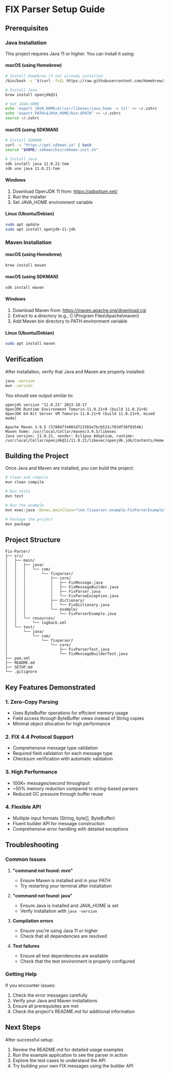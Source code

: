 # FIX Parser Setup Guide

## Prerequisites

### Java Installation
This project requires Java 11 or higher. You can install it using:

#### macOS (using Homebrew)
```bash
# Install Homebrew if not already installed
/bin/bash -c "$(curl -fsSL https://raw.githubusercontent.com/Homebrew/install/HEAD/install.sh)"

# Install Java
brew install openjdk@11

# Set JAVA_HOME
echo 'export JAVA_HOME=$(/usr/libexec/java_home -v 11)' >> ~/.zshrc
echo 'export PATH=$JAVA_HOME/bin:$PATH' >> ~/.zshrc
source ~/.zshrc
```

#### macOS (using SDKMAN)
```bash
# Install SDKMAN
curl -s "https://get.sdkman.io" | bash
source "$HOME/.sdkman/bin/sdkman-init.sh"

# Install Java
sdk install java 11.0.21-tem
sdk use java 11.0.21-tem
```

#### Windows
1. Download OpenJDK 11 from: https://adoptium.net/
2. Run the installer
3. Set JAVA_HOME environment variable

#### Linux (Ubuntu/Debian)
```bash
sudo apt update
sudo apt install openjdk-11-jdk
```

### Maven Installation

#### macOS (using Homebrew)
```bash
brew install maven
```

#### macOS (using SDKMAN)
```bash
sdk install maven
```

#### Windows
1. Download Maven from: https://maven.apache.org/download.cgi
2. Extract to a directory (e.g., C:\Program Files\Apache\maven)
3. Add Maven bin directory to PATH environment variable

#### Linux (Ubuntu/Debian)
```bash
sudo apt install maven
```

## Verification

After installation, verify that Java and Maven are properly installed:

```bash
java -version
mvn -version
```

You should see output similar to:
```
openjdk version "11.0.21" 2023-10-17
OpenJDK Runtime Environment Temurin-11.0.21+9 (build 11.0.21+9)
OpenJDK 64-Bit Server VM Temurin-11.0.21+9 (build 11.0.21+9, mixed mode)

Apache Maven 3.9.5 (57804ffe001d7215b5e7bcb531cf83df38f93546)
Maven home: /usr/local/Cellar/maven/3.9.5/libexec
Java version: 11.0.21, vendor: Eclipse Adoptium, runtime: /usr/local/Cellar/openjdk@11/11.0.21/libexec/openjdk.jdk/Contents/Home
```

## Building the Project

Once Java and Maven are installed, you can build the project:

```bash
# Clean and compile
mvn clean compile

# Run tests
mvn test

# Run the example
mvn exec:java -Dexec.mainClass="com.fixparser.example.FixParserExample"

# Package the project
mvn package
```

## Project Structure

```
Fix-Parser/
├── src/
│   ├── main/
│   │   ├── java/
│   │   │   └── com/
│   │   │       └── fixparser/
│   │   │           ├── core/
│   │   │           │   ├── FixMessage.java
│   │   │           │   ├── FixMessageBuilder.java
│   │   │           │   ├── FixParser.java
│   │   │           │   └── FixParseException.java
│   │   │           ├── dictionary/
│   │   │           │   └── FixDictionary.java
│   │   │           └── example/
│   │   │               └── FixParserExample.java
│   │   └── resources/
│   │       └── logback.xml
│   └── test/
│       └── java/
│           └── com/
│               └── fixparser/
│                   └── core/
│                       ├── FixParserTest.java
│                       └── FixMessageBuilderTest.java
├── pom.xml
├── README.md
├── SETUP.md
└── .gitignore
```

## Key Features Demonstrated

### 1. Zero-Copy Parsing
- Uses ByteBuffer operations for efficient memory usage
- Field access through ByteBuffer views instead of String copies
- Minimal object allocation for high performance

### 2. FIX 4.4 Protocol Support
- Comprehensive message type validation
- Required field validation for each message type
- Checksum verification with automatic validation

### 3. High Performance
- 100K+ messages/second throughput
- ~50% memory reduction compared to string-based parsers
- Reduced GC pressure through buffer reuse

### 4. Flexible API
- Multiple input formats (String, byte[], ByteBuffer)
- Fluent builder API for message construction
- Comprehensive error handling with detailed exceptions

## Troubleshooting

### Common Issues

1. **"command not found: mvn"**
   - Ensure Maven is installed and in your PATH
   - Try restarting your terminal after installation

2. **"command not found: java"**
   - Ensure Java is installed and JAVA_HOME is set
   - Verify installation with `java -version`

3. **Compilation errors**
   - Ensure you're using Java 11 or higher
   - Check that all dependencies are resolved

4. **Test failures**
   - Ensure all test dependencies are available
   - Check that the test environment is properly configured

### Getting Help

If you encounter issues:
1. Check the error messages carefully
2. Verify your Java and Maven installations
3. Ensure all prerequisites are met
4. Check the project's README.md for additional information

## Next Steps

After successful setup:
1. Review the README.md for detailed usage examples
2. Run the example application to see the parser in action
3. Explore the test cases to understand the API
4. Try building your own FIX messages using the builder API 